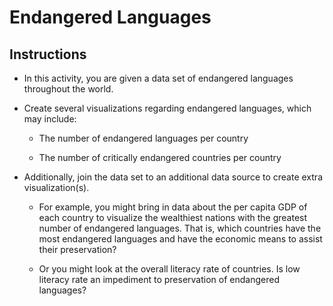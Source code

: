 # Endangered Languages

## Instructions

* In this activity, you are given a data set of endangered languages throughout the world. 

* Create several visualizations regarding endangered languages, which may include:

  * The number of endangered languages per country

  * The number of critically endangered countries per country

* Additionally, join the data set to an additional data source to create extra visualization(s).

  * For example, you might bring in data about the per capita GDP of each country to visualize the wealthiest nations with the greatest number of endangered languages. That is, which countries have the most endangered languages and have the economic means to assist their preservation?

  * Or you might look at the overall literacy rate of countries. Is low literacy rate an impediment to preservation of endangered languages?

